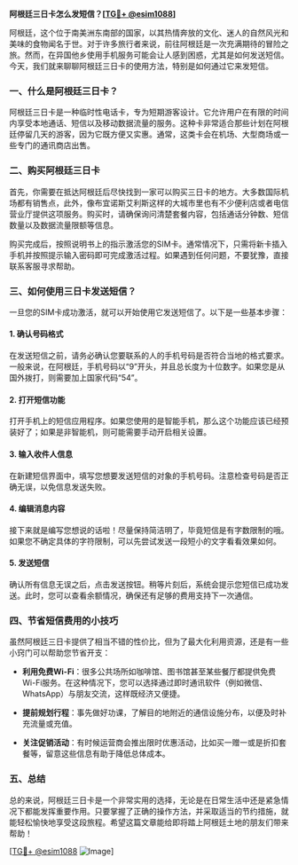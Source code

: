 **阿根廷三日卡怎么发短信？[[TG💪+ @esim1088](https://t.me/s/esim1088)]**

阿根廷，这个位于南美洲东南部的国家，以其热情奔放的文化、迷人的自然风光和美味的食物闻名于世。对于许多旅行者来说，前往阿根廷是一次充满期待的冒险之旅。然而，在异国他乡使用手机服务可能会让人感到困惑，尤其是如何发送短信。今天，我们就来聊聊阿根廷三日卡的使用方法，特别是如何通过它来发短信。

### 一、什么是阿根廷三日卡？

阿根廷三日卡是一种临时性电话卡，专为短期游客设计。它允许用户在有限的时间内享受本地通话、短信以及移动数据流量的服务。这种卡非常适合那些计划在阿根廷停留几天的游客，因为它既方便又实惠。通常，这类卡会在机场、大型商场或一些专门的通讯商店出售。

### 二、购买阿根廷三日卡

首先，你需要在抵达阿根廷后尽快找到一家可以购买三日卡的地方。大多数国际机场都有销售点，此外，像布宜诺斯艾利斯这样的大城市里也有不少便利店或者电信营业厅提供这项服务。购买时，请确保询问清楚套餐内容，包括通话分钟数、短信数量以及数据流量限额等信息。

购买完成后，按照说明书上的指示激活您的SIM卡。通常情况下，只需将新卡插入手机并按照提示输入密码即可完成激活过程。如果遇到任何问题，不要犹豫，直接联系客服寻求帮助。

### 三、如何使用三日卡发送短信？

一旦您的SIM卡成功激活，就可以开始使用它发送短信了。以下是一些基本步骤：

#### 1. 确认号码格式
在发送短信之前，请务必确认您要联系的人的手机号码是否符合当地的格式要求。一般来说，在阿根廷，手机号码以“9”开头，并且总长度为十位数字。如果您是从国外拨打，则需要加上国家代码“54”。

#### 2. 打开短信功能
打开手机上的短信应用程序。如果您使用的是智能手机，那么这个功能应该已经预装好了；如果是非智能机，则可能需要手动开启相关设置。

#### 3. 输入收件人信息
在新建短信界面中，填写您想要发送短信的对象的手机号码。注意检查号码是否正确无误，以免信息发送失败。

#### 4. 编辑消息内容
接下来就是编写您想说的话啦！尽量保持简洁明了，毕竟短信是有字数限制的哦。如果您不确定具体的字符限制，可以先尝试发送一段短小的文字看看效果如何。

#### 5. 发送短信
确认所有信息无误之后，点击发送按钮。稍等片刻后，系统会提示您短信已成功发送。此时，您可以查看余额情况，确保还有足够的费用支持下一次通信。

### 四、节省短信费用的小技巧

虽然阿根廷三日卡提供了相当不错的性价比，但为了最大化利用资源，还是有一些小窍门可以帮助您节省开支：

- **利用免费Wi-Fi**：很多公共场所如咖啡馆、图书馆甚至某些餐厅都提供免费Wi-Fi服务。在这种情况下，您可以选择通过即时通讯软件（例如微信、WhatsApp）与朋友交流，这样既经济又便捷。
  
- **提前规划行程**：事先做好功课，了解目的地附近的通信设施分布，以便及时补充流量或充值。

- **关注促销活动**：有时候运营商会推出限时优惠活动，比如买一赠一或是折扣套餐等，留意这些信息有助于降低总体成本。

### 五、总结

总的来说，阿根廷三日卡是一个非常实用的选择，无论是在日常生活中还是紧急情况下都能发挥重要作用。只要掌握了正确的操作方法，并采取适当的节约措施，就能轻松愉快地享受这段旅程。希望这篇文章能给即将踏上阿根廷土地的朋友们带来帮助！

[[TG💪+ @esim1088](https://t.me/s/esim1088) ![Image](https://i.postimg.cc/4NQfJmqS/Snipaste-2025-05-13-00-14-12.png)]